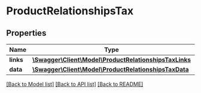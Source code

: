 # ProductRelationshipsTax

## Properties
Name | Type | Description | Notes
------------ | ------------- | ------------- | -------------
**links** | [**\Swagger\Client\Model\ProductRelationshipsTaxLinks**](ProductRelationshipsTaxLinks.md) |  | [optional] 
**data** | [**\Swagger\Client\Model\ProductRelationshipsTaxData**](ProductRelationshipsTaxData.md) |  | [optional] 

[[Back to Model list]](../../README.md#documentation-for-models) [[Back to API list]](../../README.md#documentation-for-api-endpoints) [[Back to README]](../../README.md)

